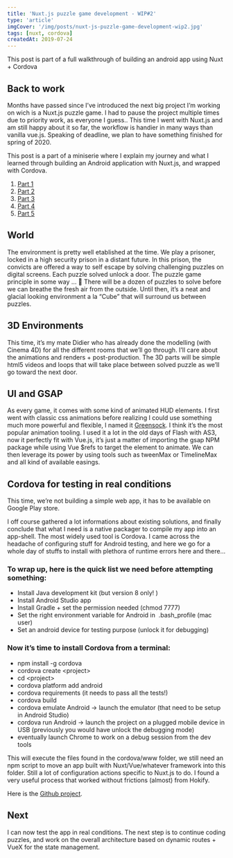 ```yaml
---
title: 'Nuxt.js puzzle game development - WIP#2'
type: 'article'
imgCover: '/img/posts/nuxt-js-puzzle-game-development-wip2.jpg'
tags: [nuxt, cordova]
createdAt: 2019-07-24
---
```


This post is part of a full walkthrough of building an android app using Nuxt + Cordova
<!--more-->

## Back to work

Months have passed since I’ve introduced the next big project I’m working on wich is a Nuxt.js puzzle game. I had to pause the project multiple times due to priority work, as everyone I guess.. This time I went with Nuxt.js and am still happy about it so far, the workflow is handier in many ways than vanilla vue.js. Speaking of deadline, we plan to have something finished for spring of 2020.

This post is a part of a miniserie where I explain my journey and what I learned through building an Android application with Nuxt.js, and wrapped with Cordova.

1. [Part 1](/posts/nuxt-js-puzzle-game-development-wip1)
2. [Part 2](/posts/nuxt-js-puzzle-game-development-wip2)
3. [Part 3](/posts/nuxt-js-puzzle-game-development-wip3)
4. [Part 4](/posts/nuxt-js-puzzle-game-development-wip4)
5. [Part 5](/posts/nuxt-js-puzzle-game-development-wip5)

## World

The environment is pretty well etablished at the time. We play a prisoner, locked in a high security prison in a distant future. In this prison, the convicts are offered a way to self escape by solving challenging puzzles on digital screens. Each puzzle solved unlock a door. The puzzle game principle in some way … 🙂 There will be a dozen of puzzles to solve before we can breathe the fresh air from the outside. Until then, it’s a neat and glacial looking environment a la “Cube” that will surround us between puzzles.

## 3D Environments

This time, it’s my mate Didier who has already done the modelling (with Cinema 4D) for all the different rooms that we’ll go through. I’ll care about the animations and renders + post-production.
The 3D parts will be simple html5 videos and loops that will take place between solved puzzle as we’ll go toward the next door.

## UI and GSAP

As every game, it comes with some kind of animated HUD elements.
I first went with classic css animations before realizing I could use something much more powerful and flexible, I named it [Greensock](https://greensock.com/).
I think it’s the most popular animation tooling. I used it a lot in the old days of Flash with AS3, now it perfectly fit with Vue.js, it’s just a matter of importing the gsap NPM package while using Vue $refs to target the element to animate. We can then leverage its power by using tools such as tweenMax or TimelineMax and all kind of available easings.

## Cordova for testing in real conditions

This time, we’re not building a simple web app, it has to be available on Google Play store.

I off course gathered a lot informations about existing solutions, and finally conclude that what I need is a native packager to compile my app into an app-shell. The most widely used tool is Cordova. I came across the headache of configuring stuff for Android testing, and here we go for a whole day of stuffs to install with plethora of runtime errors here and there...

### To wrap up, here is the quick list we need before attempting something:

* Install Java development kit (but version 8 only! )
* Install Android Studio app
* Install Gradle + set the permission needed (chmod 7777)
* Set the right environment variable for Android in  .bash_profile (mac user)
* Set an android device for testing purpose (unlock it for debugging)

### Now it’s time to install Cordova from a terminal:

* npm install -g cordova
* cordova create &lt;project&gt;
* cd &lt;project&gt;
* cordova platform add android
* cordova requirements (it needs to pass all the tests!)
* cordova build
* cordova emulate Android -> launch the emulator (that need to be setup in Android Studio)
* cordova run Android -> launch the project on a plugged mobile device in USB (previously you would have unlock the debugging mode)
* eventually launch Chrome to work on a debug session from the dev tools

This will execute the files found in the cordova/www folder, we still need an npm script to move an app built with Nuxt/Vue/whatever framework into this folder. Still a lot of configuration actions specific to Nuxt.js to do. I found a very useful process that worked without frictions (almost) from Hokify.

Here is the [Github project]( https://github.com/hokify/cordova-nuxt-demo).

## Next

I can now test the app in real conditions. The next step is to continue coding puzzles, and work on the overall architecture based on dynamic routes + VueX for the state management.
